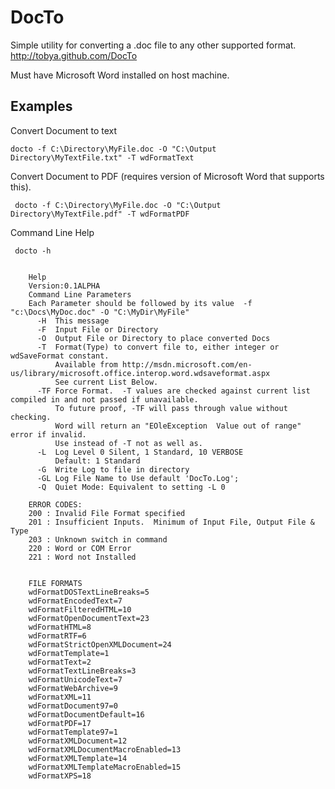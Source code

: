 # DocTo

Simple utility for converting a .doc file to any other supported format.  http://tobya.github.com/DocTo

Must have Microsoft Word installed on host machine.

## Examples

Convert Document to text

    docto -f C:\Directory\MyFile.doc -O "C:\Output Directory\MyTextFile.txt" -T wdFormatText

Convert Document to PDF (requires version of Microsoft Word that supports this).

     docto -f C:\Directory\MyFile.doc -O "C:\Output Directory\MyTextFile.pdf" -T wdFormatPDF

Command Line Help

     docto -h


        Help
        Version:0.1ALPHA
        Command Line Parameters
        Each Parameter should be followed by its value  -f "c:\Docs\MyDoc.doc" -O "C:\MyDir\MyFile"
          -H  This message
          -F  Input File or Directory
          -O  Output File or Directory to place converted Docs
          -T  Format(Type) to convert file to, either integer or wdSaveFormat constant.
              Available from http://msdn.microsoft.com/en-us/library/microsoft.office.interop.word.wdsaveformat.aspx
              See current List Below.
          -TF Force Format.  -T values are checked against current list compiled in and not passed if unavailable.
              To future proof, -TF will pass through value without checking.
              Word will return an "EOleException  Value out of range" error if invalid.
              Use instead of -T not as well as.
          -L  Log Level 0 Silent, 1 Standard, 10 VERBOSE
              Default: 1 Standard
          -G  Write Log to file in directory
          -GL Log File Name to Use default 'DocTo.Log';
          -Q  Quiet Mode: Equivalent to setting -L 0

        ERROR CODES:
        200 : Invalid File Format specified
        201 : Insufficient Inputs.  Minimum of Input File, Output File & Type
        203 : Unknown switch in command
        220 : Word or COM Error
        221 : Word not Installed


        FILE FORMATS
        wdFormatDOSTextLineBreaks=5
        wdFormatEncodedText=7
        wdFormatFilteredHTML=10
        wdFormatOpenDocumentText=23
        wdFormatHTML=8
        wdFormatRTF=6
        wdFormatStrictOpenXMLDocument=24
        wdFormatTemplate=1
        wdFormatText=2
        wdFormatTextLineBreaks=3
        wdFormatUnicodeText=7
        wdFormatWebArchive=9
        wdFormatXML=11
        wdFormatDocument97=0
        wdFormatDocumentDefault=16
        wdFormatPDF=17
        wdFormatTemplate97=1
        wdFormatXMLDocument=12
        wdFormatXMLDocumentMacroEnabled=13
        wdFormatXMLTemplate=14
        wdFormatXMLTemplateMacroEnabled=15
        wdFormatXPS=18


